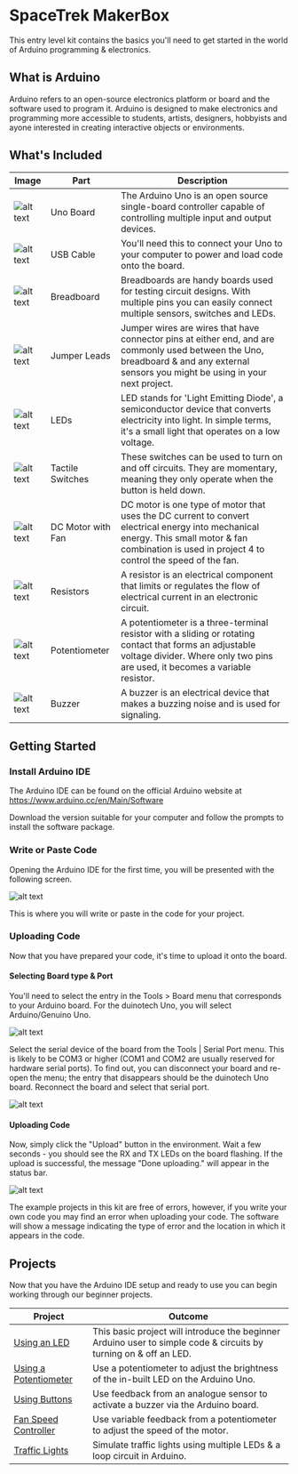 # SpaceTrek MakerBox

This entry level kit contains the basics you'll need to get started in the world of Arduino programming & electronics.

## What is Arduino
Arduino refers to an open-source electronics platform or board and the software used to program it. Arduino is designed to make electronics and programming more accessible to students, artists, designers, hobbyists and ayone interested in creating interactive objects or environments.

## What's Included

| Image          | Part | Description  		|
| ------------- | ------------- |---------------------|
| ![alt text](images/uno-board.jpg "Uno Board") | Uno Board | The Arduino Uno is an open source single-board controller capable of controlling multiple input and output devices. |
| ![alt text](images/usb-cable.jpg "USB Cable") | USB Cable | You'll need this to connect your Uno to your computer to power and load code onto the board. |
| ![alt text](images/breadboard.jpg "Breadboard") | Breadboard | Breadboards are handy boards used for testing circuit designs. With multiple pins you can easily connect multiple sensors, switches and LEDs. |
| ![alt text](images/jumper-leads.jpg "Jumper Leads") | Jumper Leads | Jumper wires are wires that have connector pins at either end, and are commonly used between the Uno, breadboard & and any external sensors you might be using in your next project. |
| ![alt text](images/leds.png "LEDs") | LEDs | LED stands for 'Light Emitting Diode', a semiconductor device that converts electricity into light. In simple terms, it's a small light that operates on a low voltage. |
| ![alt text](images/tactile-switch.jpg "Tactile Switches") | Tactile Switches | These switches can be used to turn on and off circuits. They are momentary, meaning they only operate when the button is held down. |
| ![alt text](images/motor-fan.jpg "DC Motor with Fan") | DC Motor with Fan | DC motor is one type of motor that uses the DC current to convert electrical energy into mechanical energy. This small motor & fan combination is used in project 4 to control the speed of the fan. |
| ![alt text](images/resistors.jpg "Resistors") | Resistors | A resistor is an electrical component that limits or regulates the flow of electrical current in an electronic circuit. |
| ![alt text](images/potentiometer.jpg "Potentiometer") | Potentiometer | A potentiometer is a three-terminal resistor with a sliding or rotating contact that forms an adjustable voltage divider. Where only two pins are used, it becomes a variable resistor. |
| ![alt text](images/buzzer.jpg "Buzzer") | Buzzer | A buzzer is an electrical device that makes a buzzing noise and is used for signaling. |

## Getting Started

### Install Arduino IDE
The Arduino IDE can be found on the official Arduino website at https://www.arduino.cc/en/Main/Software

Download the version suitable for your computer and follow the prompts to install the software package.

### Write or Paste Code 
Opening the Arduino IDE for the first time, you will be presented with the following screen.

![alt text](images/ide-main.png "IDE Main Screen")

This is where you will write or paste in the code for your project.

### Uploading Code
Now that you have prepared your code, it's time to upload it onto the board.

#### Selecting Board type & Port
You'll need to select the entry in the Tools > Board menu that corresponds to your Arduino board. For the duinotech Uno, you will select Arduino/Genuino Uno.

![alt text](images/board-type.png "Board Type")

Select the serial device of the board from the Tools | Serial Port menu. This is likely to be COM3 or higher (COM1 and COM2 are usually reserved for hardware serial ports). To find out, you can disconnect your board and re-open the menu; the entry that disappears should be the duinotech Uno board. Reconnect the board and select that serial port.

![alt text](images/selecting-port.png "Selecting Port")

#### Uploading Code
Now, simply click the "Upload" button in the environment. Wait a few seconds - you should see the RX and TX LEDs on the board flashing. If the upload is successful, the message "Done uploading." will appear in the status bar. 

![alt text](images/uploading.png "Uploading Code")

The example projects in this kit are free of errors, however, if you write your own code you may find an error when uploading your code. The software will show a message indicating the type of error and the location in which it appears in the code.

## Projects
Now that you have the Arduino IDE setup and ready to use you can begin working through our beginner projects.

| Project          | Outcome |
| ------------- |---------------------|
| [Using an LED](https://github.com/Jaycar-Electronics/Arduino-Starter-Kit/tree/master/1%20Using%20An%20LED) | This basic project will introduce the beginner Arduino user to simple code & circuits by turning on & off an LED. |
| [Using a Potentiometer](https://github.com/Jaycar-Electronics/Arduino-Starter-Kit/tree/master/2%20Using%20A%20Potentiometer) | Use a potentiometer to adjust the brightness of the in-built LED on the Arduino Uno. |
| [Using Buttons](https://github.com/Jaycar-Electronics/Arduino-Starter-Kit/tree/master/3%20Using%20Buttons) | Use feedback from an analogue sensor to activate a buzzer via the Arduino board. |
| [Fan Speed Controller](https://github.com/Jaycar-Electronics/Arduino-Starter-Kit/tree/master/4%20Fan%20Speed%20Controller) | Use variable feedback from a potentiometer to adjust the speed of the motor. |
| [Traffic Lights](https://github.com/Jaycar-Electronics/Arduino-Starter-Kit/tree/master/5%20Traffic%20Lights) | Simulate traffic lights using multiple LEDs & a loop circuit in Arduino. |

